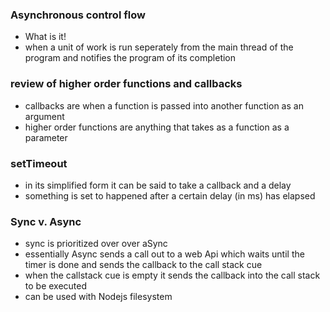 ### Asynchronous control flow
- What is it!
- when a unit of work is run seperately from the main thread of the program and notifies the program of its completion


### review of higher order functions and callbacks
- callbacks are when a function is passed into another function as an argument
- higher order functions are anything that takes as a function as a parameter

### setTimeout
- in its simplified form it can be said to take a callback and a delay
- something is set to happened after a certain delay (in ms) has elapsed 

### Sync v. Async
- sync is prioritized over over aSync
- essentially Async sends a call out to a web Api which waits until the timer is done and sends the callback to the call stack cue
- when the callstack cue is empty it sends the callback into the call stack to be executed
- can be used with Nodejs filesystem